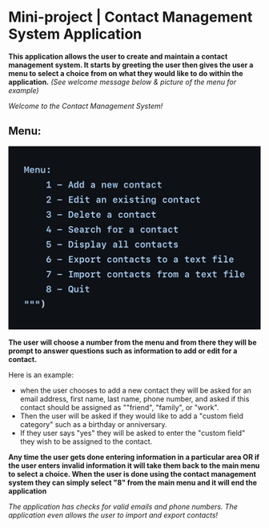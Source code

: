 # Mini-project | Contact Management System Application 

**This application allows the user to create and maintain a contact management system. It starts by greeting the user then gives the user a menu to select a choice from on what they would like to do within the application.** _(See welcome message below & picture of the menu for example)_

_Welcome to the Contact Management System!_

## Menu:
![Alt text](IMG_0762.jpg)

**The user will choose a number from the menu and from there they will be prompt to answer questions such as information to add or edit for a contact.**

Here is an example:
- when the user chooses to add a new contact they will be asked for an email address, first name, last name, phone number, and asked if this contact should be assigned as ""friend", "family", or "work".
- Then the user will be asked if they would like to add a "custom field category" such as a birthday or anniversary.
- If they user says "yes" they will be asked to enter the "custom field" they wish to be assigned to the contact. 

**Any time the user gets done entering information in a particular area OR if the user enters invalid information it will take them back to the main menu to select a choice. When the user is done using the contact management system they can simply select "8" from the main menu and it will end the application**

_The application has checks for valid emails and phone numbers. The application even allows the user to import and export contacts!_